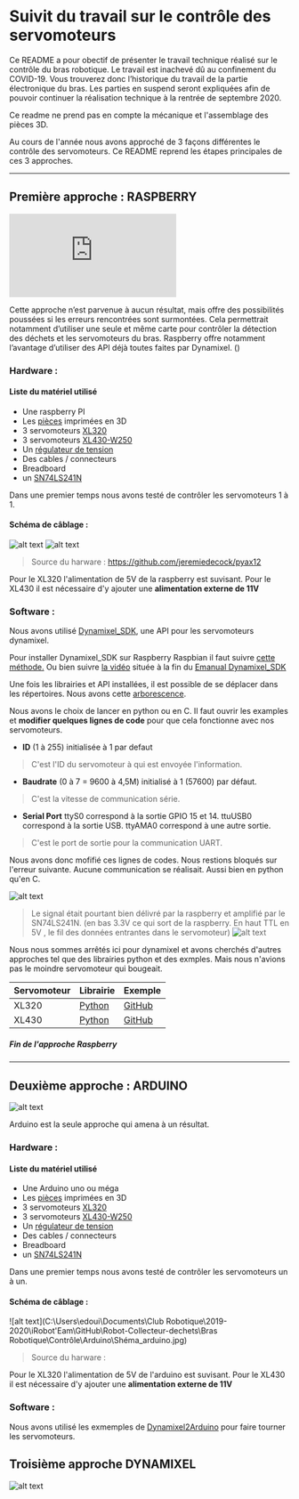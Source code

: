 # Suivit du travail sur le contrôle des servomoteurs 

Ce README a pour obectif de présenter le travail technique réalisé sur le contrôle du bras robotique. Le travail est inachevé dû au confinement du COVID-19. 
Vous trouverez donc l’historique du travail de la partie électronique du bras. Les parties en suspend seront expliquées afin de pouvoir continuer la réalisation technique à la rentrée de septembre 2020. 

Ce readme ne prend pas en compte la mécanique et l'assemblage des pièces 3D. 

Au cours de l'année nous avons approché de 3 façons différentes le contrôle des servomoteurs. Ce README reprend les étapes principales de ces 3 approches. 


---

## Première approche : RASPBERRY  
![alt text](https://wiki.zenk-security.com/lib/exe/fetch.php?w=200&media=rpi.png)

Cette approche n’est parvenue à aucun résultat, mais offre des possibilités poussées si les erreurs rencontrées sont surmontées. Cela permettrait notamment d’utiliser une seule et même carte pour contrôler la détection des déchets et les servomoteurs du bras. Raspberry offre notamment l’avantage d’utiliser des API déjà toutes faites par Dynamixel. () 



### **Hardware** : 

#### Liste du matériel utilisé   

* Une raspberry PI 
* Les [pièces](https://github.com/iRobotEam/Robot-Collecteur-dechets/tree/master/Bras%20Robotique/Modelisation) imprimées en 3D 
* 3 servomoteurs [XL320](https://emanual.robotis.com/docs/en/dxl/x/xl320/)
* 3 servomoteurs [XL430-W250](https://emanual.robotis.com/docs/en/dxl/x/xl430-w250/)
* Un [régulateur de tension](https://www.generationrobots.com/fr/401456-module-convertisseur-de-tension-continue.html) 
* Des cables / connecteurs 
* Breadboard 
* un [SN74LS241N](https://www.digikey.com/product-detail/en/texas-instruments/SN74LS241N/296-14887-5-ND/563034)  

Dans une premier temps nous avons testé de contrôler les servomoteurs 1 à 1. 

#### Schéma de câblage :   
![alt text](https://github.com/iRobotEam/Robot-Collecteur-dechets/blob/master/Bras%20Robotique/Contr%C3%B4le/Raspberry/Shema_Raspberry.png?raw=true)
![alt text](https://github.com/iRobotEam/Robot-Collecteur-dechets/blob/master/Bras%20Robotique/Contr%C3%B4le/Raspberry/Photo-Raspberry-cablage.jpg?raw=true)

> Source du harware : https://github.com/jeremiedecock/pyax12

Pour le XL320 l'alimentation de 5V de la raspberry est suvisant. Pour le XL430 il est nécessaire d'y ajouter une **alimentation externe de 11V**

### **Software** :  

Nous avons utilisé [Dynamixel_SDK](https://github.com/ROBOTIS-GIT/DynamixelSDK), une API pour les servomoteurs dynamixel. 

Pour installer Dynamixel_SDK sur Raspberry Raspbian il faut suivre [cette méthode.](https://github.com/tonnesfn/DynamixelSDK/wiki/3.2.1.2-C-Linux-(or-Linux-for-SBCs)) Ou bien suivre [la vidéo](https://www.youtube.com/watch?v=zb8I05D-LGE&feature=youtu.be) située à la fin du [Emanual Dynamixel_SDK](https://emanual.robotis.com/docs/en/software/dynamixel/dynamixel_sdk/quick_start_video/)

Une fois les librairies et API installées, il est possible de se déplacer dans les répertoires. Nous avons cette [arborescence](https://emanual.robotis.com/docs/en/software/dynamixel/dynamixel_sdk/download/#repository). 

Nous avons le choix de lancer en python ou en C. Il faut ouvrir les examples et **modifier quelques lignes de code** pour que cela fonctionne avec nos servomoteurs.

* **ID** (1 à 255) initialisée à 1 par defaut 
> C'est l'ID du servomoteur à qui est envoyée l'information. 
* **Baudrate** (0 à 7 = 9600 à 4,5M) initialisé à 1 (57600) par défaut.
> C'est la vitesse de communication série. 
* **Serial Port**  ttyS0 correspond à la sortie GPIO 15 et 14. ttuUSB0 correspond à la sortie USB. ttyAMA0 correspond  à une autre sortie.
> C'est le port de sortie pour la communication UART. 

Nous avons donc mofifié ces lignes de codes. Nous restions bloqués sur l'erreur suivante. Aucune communication se réalisait. Aussi bien en python qu'en C.

![alt text](https://github.com/iRobotEam/Robot-Collecteur-dechets/blob/master/Bras%20Robotique/Contr%C3%B4le/Raspberry/erreur1_raspberry.png?raw=true)

>Le signal était pourtant bien délivré par la raspberry et amplifié par le SN74LS241N. (en bas 3.3V ce qui sort de la raspberry. En haut TTL en 5V , le fil des données entrantes dans le servomoteur) ![alt text](https://raw.githubusercontent.com/iRobotEam/Robot-Collecteur-dechets/master/Bras%20Robotique/Contr%C3%B4le/Raspberry/Mesure_data.jpg)



Nous nous sommes arrêtés ici pour dynamixel et avons cherchés d'autres approches tel que des librairies python et des exmples. Mais nous n'avions pas le moindre servomoteur qui bougeait. 

| Servomoteur   | Librairie | Exemple   |
| :------------ |:--------- |:----------|
| XL320         | [Python](https://pypi.org/project/pyxl320/)  | [GitHub](https://github.com/MultipedRobotics/pyxl320) |
| XL430         | [Python](https://pypi.org/project/dynamixel-helper/)  | [GitHub](https://github.com/ryul1206/easy-dynamixel-helper) |


##### Fin de l'approche Raspberry 

---
## Deuxième approche : ARDUINO 
![alt text](https://www.mon-club-elec.fr/mes_images/clipart/ArduinoLogo.gif)

Arduino est la seule approche qui amena à un résultat. 


### **Hardware** : 

#### Liste du matériel utilisé   

* Une Arduino uno ou méga 
* Les [pièces](https://github.com/iRobotEam/Robot-Collecteur-dechets/tree/master/Bras%20Robotique/Modelisation) imprimées en 3D 
* 3 servomoteurs [XL320](https://emanual.robotis.com/docs/en/dxl/x/xl320/)
* 3 servomoteurs [XL430-W250](https://emanual.robotis.com/docs/en/dxl/x/xl430-w250/)
* Un [régulateur de tension](https://www.generationrobots.com/fr/401456-module-convertisseur-de-tension-continue.html) 
* Des cables / connecteurs 
* Breadboard 
* un [SN74LS241N](https://www.digikey.com/product-detail/en/texas-instruments/SN74LS241N/296-14887-5-ND/563034)  

Dans une premier temps nous avons testé de contrôler les servomoteurs un à un. 

#### Schéma de câblage : 

![alt text](C:\Users\edoui\Documents\Club Robotique\2019-2020\iRobot'Eam\GitHub\Robot-Collecteur-dechets\Bras Robotique\Contrôle\Arduino\Shéma_arduino.jpg)



> Source du harware : 

Pour le XL320 l'alimentation de 5V de l'arduino est suvisant. Pour le XL430 il est nécessaire d'y ajouter une **alimentation externe de 11V**


### **Software** :

Nous avons utilisé les exmemples de [Dynamixel2Arduino](https://github.com/ROBOTIS-GIT/Dynamixel2Arduino) pour faire tourner les servomoteurs. 


## Troisième approche DYNAMIXEL 

![alt text](https://tribotix.com/wp-content/uploads/2018/10/Robotis_2.png)




